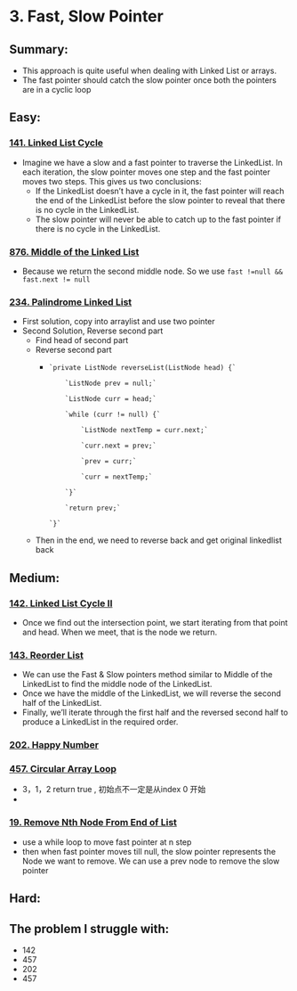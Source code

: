 # 3. Fast, Slow Pointer

## Summary:

* This approach is quite useful when dealing with Linked List or arrays.
* The fast pointer should catch the slow pointer once both the pointers are in a cyclic loop





## Easy:

### [141. Linked List Cycle](https://leetcode.com/problems/linked-list-cycle/)

* Imagine we have a slow and a fast pointer to traverse the LinkedList. In each iteration, the slow pointer moves one step and the fast pointer moves two steps. This gives us two conclusions:
  * If the LinkedList doesn’t have a cycle in it, the fast pointer will reach the end of the LinkedList before the slow pointer to reveal that there is no cycle in the LinkedList.
  * The slow pointer will never be able to catch up to the fast pointer if there is no cycle in the LinkedList.

### [876. Middle of the Linked List](https://leetcode.com/problems/middle-of-the-linked-list/)

* Because we return the second middle node. So we use  `fast !=null && fast.next != null`

### [234. Palindrome Linked List](https://leetcode.com/problems/palindrome-linked-list/)

* First solution, copy into arraylist and use two pointer
* Second Solution, Reverse second part
  * Find head of second part
  * Reverse second part 
    *     `private ListNode reverseList(ListNode head) {`

              `ListNode prev = null;`

              `ListNode curr = head;`

              `while (curr != null) {`

                  `ListNode nextTemp = curr.next;`

                  `curr.next = prev;`

                  `prev = curr;`

                  `curr = nextTemp;`

              `}`

              `return prev;`

          `}`
  * Then in the end, we need to reverse back and get original linkedlist back

### 

## Medium:

### [142. Linked List Cycle II](https://leetcode.com/problems/linked-list-cycle-ii/)

* Once we find out the intersection point, we start iterating from that point and head. When we meet, that is the node we return.

### [143. Reorder List](https://leetcode.com/problems/reorder-list/)

* We can use the Fast & Slow pointers method similar to Middle of the LinkedList to find the middle node of the LinkedList.
* Once we have the middle of the LinkedList, we will reverse the second half of the LinkedList.
* Finally, we’ll iterate through the first half and the reversed second half to produce a LinkedList in the required order.

### [202. Happy Number](https://leetcode.com/problems/happy-number/)

### [457. Circular Array Loop](https://leetcode.com/problems/circular-array-loop/)

* 3，1，2 return true , 初始点不一定是从index 0 开始
* 
### [19. Remove Nth Node From End of List](https://leetcode.com/problems/remove-nth-node-from-end-of-list/)

* use a while loop to move fast pointer at n step
* then when fast pointer moves till null, the slow pointer represents the Node we want to remove. We can use a prev node to remove the slow pointer

## Hard:



## The problem I  struggle with:

* 142
* 457
* 202
* 457





